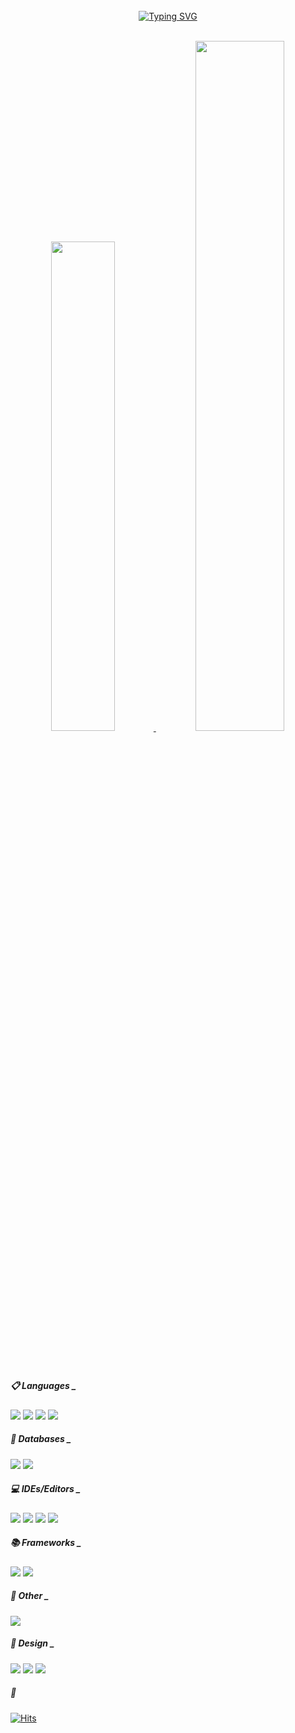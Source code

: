 <div align="center">
<br><br><br>

<!-- Don't just fork or copy it. Star it, please 🥺  -->

[![Typing SVG](https://readme-typing-svg.herokuapp.com?font=Oleo+Script&color=598036&size=35&center=true&vCenter=true&width=404&height=53&lines=%E3%80%80%E3%80%80Hi+there%2C+I'm+bear_nyong🧸.+%E3%80%80%E3%80%80)](https://git.io/typing-svg)

<br>

<!--
<a href="https://github.com/anuraghazra/github-readme-stats">
  <img height=200 align="center" margin-right=130 src="https://github-readme-stats.vercel.app/api?username=bearnyong&show_icons=true&theme=material-palenight&hide_border=true&bg_color=20232a&icon_color=E3E3E3A8&text_color=fff&title_color=598036&count_private=true"" />
</a>
<a href="https://github.com/anuraghazra/convoychat">
  <img height=200 align="center" src="https://github-readme-stats.vercel.app/api/top-langs?username=bearnyong&layout=compact&langs_count=8&card_width=400" />
</a>
-->
<!-- devpla's profile -->


<a href="https://github.com/anuraghazra/github-readme-stats">
  <img src="https://github-readme-stats.vercel.app/api?username=bearnyong&show_icons=true&theme=material-palenight&hide_border=true&bg_color=20232a&icon_color=E3E3E3A8&text_color=fff&title_color=598036&count_private=true" width=44.8% />
</a>
<a href="https://github.com/ashutosh00710/github-readme-activity-graph">
<img src="https://github-readme-activity-graph.vercel.app/graph?username=bearnyong&theme=react-dark&bg_color=20232a&hide_border=true&line=598036&color=598036" width=53.2%/>
</a>

<br/><br/>


<!--## Bear_nyong 👋 <br/>-->

<!--https://github.com/Ileriayo/markdown-badges-->
<div align="left">

<h5> 📋 Languages _&nbsp; </h5>
<img src="https://img.shields.io/badge/JAVA-437291?style=flat-square&logo=openjdk&logoColor=white"/>
<img src="https://img.shields.io/badge/HTML5-E34F26?style=flat-square&logo=html5&logoColor=white"/>
<img src="https://img.shields.io/badge/CSS3-1572B6?style=flat-square&logo=css3&logoColor=white"/>
<img src="https://img.shields.io/badge/Python-3670A0?style=flat-square&logo=python&logoColor=white"/>

<h5> 💾 Databases _&nbsp; </h5>
<img src="https://img.shields.io/badge/Oracle-F80000?style=flat-square&logo=oracle&logoColor=white"/>
<img src="https://img.shields.io/badge/MySQL-4479A1?style=flat-square&logo=mysql&logoColor=white"/>

<h5> 💻 IDEs/Editors _&nbsp; </h5>
<img src="https://img.shields.io/badge/Eclipse-2C2255?style=flat-square&logo=eclipseide&logoColor=white"/>
<img src="https://img.shields.io/badge/IntelliJ-777777?style=flat-square&logo=intellij-idea&logoColor=white"/>
<img src="https://img.shields.io/badge/Visual Studio Code-007ACC?style=flat-square&logo=visual-studio-code&logoColor=white"/>
<img src="https://img.shields.io/badge/Jupyter Notebook-F37626?style=flat-square&logo=jupyter&logoColor=white"/>

<h5> 📚 Frameworks _&nbsp; </h5>
<img src="https://img.shields.io/badge/Spring-6DB33F?style=flat-square&logo=spring&logoColor=white"/>
<img src="https://img.shields.io/badge/React-61DAFB?style=flat-square&logo=react&logoColor=white"/>

<h5> 🥅 Other _&nbsp; </h5>
<img src="https://img.shields.io/badge/Arduino-00878F?style=flat-square&logo=Arduino&logoColor=white"/>

<h5> 🎨 Design _&nbsp; </h5>
<img src="https://img.shields.io/badge/Figma-F24E1E?style=flat-square&logo=figma&logoColor=white"/>
<img src="https://img.shields.io/badge/Adobe Photoshop-31A8FF?style=flat-square&logo=adobephotoshop&logoColor=white"/>
<img src="https://img.shields.io/badge/Adobe Illustrator-FF9A00?style=flat-square&logo=adobeillustrator&logoColor=white"/>

<h5>🐾 </h5>

[![Hits](https://hits.seeyoufarm.com/api/count/incr/badge.svg?url=https%3A%2F%2Fgithub.com%2Fbearnyong&count_bg=%2396BC90&title_bg=%23657663&icon=github.svg&icon_color=%23FFFFFF&title=hello+%3A-%29&edge_flat=false)](https://hits.seeyoufarm.com)

</div>

 <!--

<h4> 💬 Social </h4>

![Instagram](https://img.shields.io/badge/Instagram-%23E4405F.svg?style=for-the-badge&logo=Instagram&logoColor=white)
<br><br>


<a href="https://github.com/devpla/github-stats">
 <img src="https://raw.githubusercontent.com/devpla/github-stats/output/generated/languages.svg?color=598036" width=50% />
</a>

-->



<br><br>



<!--
﻿[![Top Langs](https://github-readme-stats.vercel.app/api/top-langs/?username=bearnyong&langs_count=15&layout=compact&theme=dark)](https://github.com/bearnyong/bearnyong)

[![Hits](https://hits.seeyoufarm.com/api/count/incr/badge.svg?url=https%3A%2F%2Fgithub.com%2Fdevpla&count_bg=%23918FE0&title_bg=%23545454&icon=github.svg&icon_color=%23E7E7E7&title=Views&edge_flat=false)](https://hits.seeyoufarm.com)</div>
-->

<!--
**devpla/devpla** is a ✨ _special_ ✨ repository because its `README.md` (this file) appears on your GitHub profile.

Here are some ideas to get you started:

- 🔭 I’m currently working on ...
- 🌱 I’m currently learning ...
- 👯 I’m looking to collaborate on ...
- 🤔 I’m looking for help with ...
- 💬 Ask me about ...
- 📫 How to reach me: ...
- 😄 Pronouns: ...
- ⚡ Fun fact: ...
  -->
